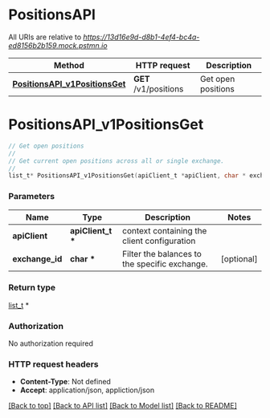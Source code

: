 # PositionsAPI

All URIs are relative to *https://13d16e9d-d8b1-4ef4-bc4a-ed8156b2b159.mock.pstmn.io*

Method | HTTP request | Description
------------- | ------------- | -------------
[**PositionsAPI_v1PositionsGet**](PositionsAPI.md#PositionsAPI_v1PositionsGet) | **GET** /v1/positions | Get open positions


# **PositionsAPI_v1PositionsGet**
```c
// Get open positions
//
// Get current open positions across all or single exchange.
//
list_t* PositionsAPI_v1PositionsGet(apiClient_t *apiClient, char * exchange_id);
```

### Parameters
Name | Type | Description  | Notes
------------- | ------------- | ------------- | -------------
**apiClient** | **apiClient_t \*** | context containing the client configuration | 
**exchange_id** | **char \*** | Filter the balances to the specific exchange. | [optional] 

### Return type

[list_t](position.md) *


### Authorization

No authorization required

### HTTP request headers

 - **Content-Type**: Not defined
 - **Accept**: application/json, appliction/json

[[Back to top]](#) [[Back to API list]](../README.md#documentation-for-api-endpoints) [[Back to Model list]](../README.md#documentation-for-models) [[Back to README]](../README.md)

